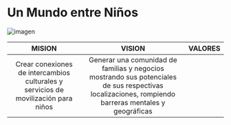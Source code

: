 # Un Mundo entre Niños

![imagen](https://user-images.githubusercontent.com/97037283/193574593-8612d6c4-0867-427a-906f-8c94a5054e33.png)

| MISION   |      VISION      |  VALORES |
|:-------------:|:-------------:|:-------------:|
| Crear conexiones de intercambios culturales y servicios de movilización para niños | Generar una comunidad de familias y negocios mostrando sus potenciales de sus respectivas localizaciones, rompiendo barreras mentales y geográficas | 
